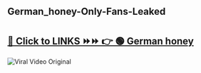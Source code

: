
 ## German_honey-Only-Fans-Leaked

# <h2><a href="https://clipsfans.com/German_honey&ref=git">🔗 Click to LINKS ⏩⏩ 👉 🟢 German honey </a></h2>

<a href="https://clipsfans.com/German_honey&ref=git" rel="nofollow" data-target="animated-image.originalLink"><img src="https://i.ibb.co.com/xMMVF88/686577567.gif" alt="Viral Video Original" style="max-width: 100%; display: inline-block;" data-target="animated-image.originalImage"></a>
